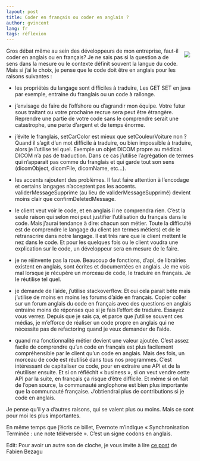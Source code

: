 ```yaml
---
layout: post
title: Coder en français ou coder en anglais ?
author: gvincent
lang: fr
tags: réflexion
---
```

<div style="float: right; margin:10px;"><img src="https://lh6.googleusercontent.com/-pxgLFrsiEd8/Trw4MPbB27I/AAAAAAAABcU/1kZJ2cYQSzQ/s800/476-150x150.jpg"></div>


Gros débat même au sein des développeurs de mon entreprise, faut-il coder en anglais ou en français? Je ne sais pas si la question a de sens dans la mesure ou le contexte définit souvent la langue du code. Mais si j’ai le choix, je pense que le code doit être en anglais pour les raisons suivantes :

* les propriétés du langage sont difficiles à traduire, 
Les GET SET en java par exemple, entraine du franglais ou un code à rallonge.

* j’envisage de faire de l’offshore ou d’agrandir mon équipe.
Votre futur sous traitant ou votre prochaine recrue sera peut être étrangère. Reprendre une partie
de votre code sans le comprendre serait une catastrophe, une perte d’argent et de temps énorme.

* j’évite le franglais,
setCarColor est mieux que setCouleurVoiture non ? Quand il s’agit d’un mot difficile à traduire, ou bien impossible à traduire, alors je l’utilise tel quel. Exemple un objet DICOM propre au médical. DICOM n’a pas de traduction. Dans ce cas j’utilise l’agrégation de termes qui n’apparait pas comme du franglais et qui garde tout son sens (dicomObject, dicomFile, dicomName, etc…).

* les accents rajoutent des problèmes.
Il faut faire attention à l’encodage et certains langages n’acceptent pas les accents. validerMessageSupprime (au lieu de validerMessageSupprimé) devient moins clair que confirmDeletedMessage.

* le client veut voir le code, et en anglais il ne comprendra rien.
C’est la seule raison qui selon moi peut justifier l’utilisation du français dans le code. Mais j’aurai tendance à dire: chacun son métier. Toute la difficulté est de comprendre le langage du client (en termes métiers) et de le retranscrire dans notre langage. Il est très rare que le client mettent le nez dans le code. Et pour les quelques fois ou le client voudra une explication sur le code, un développeur sera en mesure de le faire.

* je ne réinvente pas la roue. Beaucoup de fonctions, d’api, de librairies existent en anglais, sont écrites et documentées en anglais. Je me vois mal lorsque je récupère un morceau de code, le traduire en français. Je le réutilise tel quel.

* je demande de l’aide, j’utilise stackoverflow. Et oui cela parait bête mais j’utilise de moins en moins les forums d’aide en français. Copier coller sur un forum anglais du code en français avec des questions en anglais entraine moins de réponses que si je fais l’effort de traduire. Essayez vous verrez. Depuis que je sais ça, et parce que j’utilise souvent ces médias, je m’efforce de réaliser un code propre en anglais qui ne nécessite pas de refactoring quand je veux demander de l’aide.

* quand ma fonctionnalité métier devient une valeur ajoutée.
C’est assez facile de comprendre qu’un code en français est plus facilement compréhensible par le client qu’un code en anglais. Mais des fois, un morceau de code est réutilisé dans tous nos programmes. C’est intéressant de capitaliser ce code, pour en extraire une API et de la réutiliser ensuite. Et si on réfléchit « business », si on veut vendre cette API par la suite, en français ça risque d’être difficile. Et même si on fait de l’open source, la communauté anglophone est bien plus importante que la communauté française. J’obtiendrai plus de contributions si je code en anglais.

Je pense qu’il y a d’autres raisons, qui se valent plus ou moins. Mais ce sont pour moi les plus importantes.

En même temps que j’écris ce billet, Evernote m’indique « Synchronisation Terminée : une note téléversée ». 
C’est un signe  codons en anglais.

Edit: Pour avoir un autre son de cloche, je vous invite à lire <a href="http://fabien.bezagu.free.fr/index.php?2008/01/23/7-ecrire-le-code-dans-sa-langue-maternelle">ce post</a> de Fabien Bezagu
